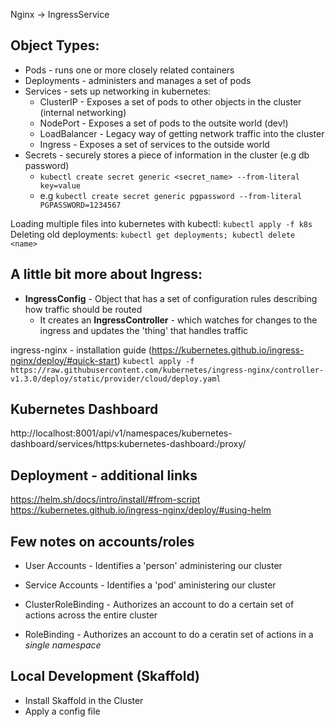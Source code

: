 Nginx -> IngressService

## Object Types:

- Pods - runs one or more closely related containers
- Deployments - administers and manages a set of pods
- Services - sets up networking in kubernetes:
  - ClusterIP - Exposes a set of pods to other objects in the cluster (internal networking)
  - NodePort - Exposes a set of pods to the outsite world (dev!)
  - LoadBalancer - Legacy way of getting network traffic into the cluster
  - Ingress - Exposes a set of services to the outside world
- Secrets - securely stores a piece of information in the cluster (e.g db password)
  - `kubectl create secret generic <secret_name> --from-literal key=value`
  - e.g `kubectl create secret generic pgpassword --from-literal PGPASSWORD=1234567`

Loading multiple files into kubernetes with kubectl: `kubectl apply -f k8s`
Deleting old deployments: `kubectl get deployments; kubectl delete <name>`

## A little bit more about **Ingress**:

- **IngressConfig** - Object that has a set of configuration rules describing how traffic should be routed
  - It creates an **IngressController** - which watches for changes to the ingress and updates the 'thing' that handles traffic

ingress-nginx - installation guide (https://kubernetes.github.io/ingress-nginx/deploy/#quick-start)
`kubectl apply -f https://raw.githubusercontent.com/kubernetes/ingress-nginx/controller-v1.3.0/deploy/static/provider/cloud/deploy.yaml`

## Kubernetes Dashboard

http://localhost:8001/api/v1/namespaces/kubernetes-dashboard/services/https:kubernetes-dashboard:/proxy/

## Deployment - additional links

https://helm.sh/docs/intro/install/#from-script
https://kubernetes.github.io/ingress-nginx/deploy/#using-helm

## Few notes on accounts/roles

- User Accounts - Identifies a 'person' administering our cluster
- Service Accounts - Identifies a 'pod' aministering our cluster

- ClusterRoleBinding - Authorizes an account to do a certain set of actions across the entire cluster
- RoleBinding - Authorizes an account to do a ceratin set of actions in a _single namespace_

## Local Development (Skaffold)

- Install Skaffold in the Cluster
- Apply a config file
